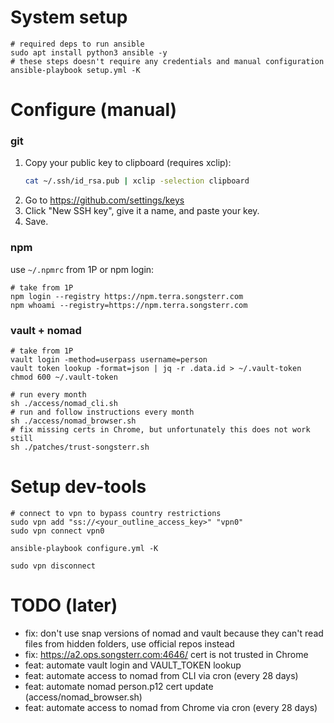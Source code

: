 # System setup

```shell
# required deps to run ansible
sudo apt install python3 ansible -y
# these steps doesn't require any credentials and manual configuration
ansible-playbook setup.yml -K
```

# Configure (manual)

### git
1. Copy your public key to clipboard (requires xclip):
   ```bash
   cat ~/.ssh/id_rsa.pub | xclip -selection clipboard
   ```
2. Go to https://github.com/settings/keys
3. Click "New SSH key", give it a name, and paste your key.
4. Save.

### npm
use `~/.npmrc` from 1P or npm login:
```shell
# take from 1P
npm login --registry https://npm.terra.songsterr.com
npm whoami --registry=https://npm.terra.songsterr.com
```
### vault + nomad

```shell
# take from 1P
vault login -method=userpass username=person
vault token lookup -format=json | jq -r .data.id > ~/.vault-token
chmod 600 ~/.vault-token

# run every month
sh ./access/nomad_cli.sh
# run and follow instructions every month
sh ./access/nomad_browser.sh
# fix missing certs in Chrome, but unfortunately this does not work still
sh ./patches/trust-songsterr.sh
```

# Setup dev-tools
```shell
# connect to vpn to bypass country restrictions
sudo vpn add "ss://<your_outline_access_key>" "vpn0"
sudo vpn connect vpn0

ansible-playbook configure.yml -K

sudo vpn disconnect
```

# TODO (later)

- fix: don't use snap versions of nomad and vault because they can't read files from hidden folders, use official repos instead
- fix: https://a2.ops.songsterr.com:4646/ cert is not trusted in Chrome
- feat: automate vault login and VAULT_TOKEN lookup
- feat: automate access to nomad from CLI via cron (every 28 days)
- feat: automate nomad person.p12 cert update (access/nomad_browser.sh)
- feat: automate access to nomad from Chrome via cron (every 28 days)

